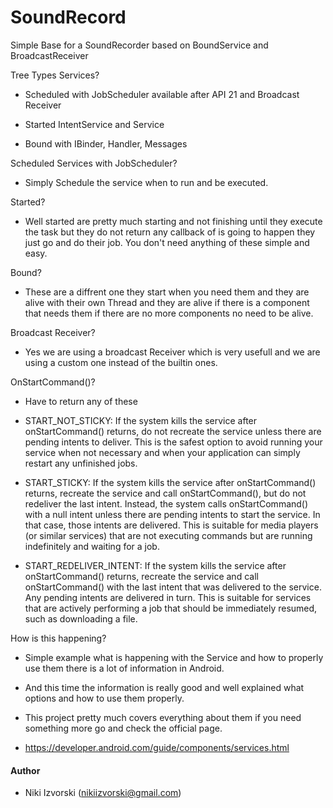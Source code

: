 # SoundRecord
Simple Base for a SoundRecorder based on BoundService and BroadcastReceiver

Tree Types Services?

- Scheduled with JobScheduler available after API 21 and Broadcast Receiver 

- Started IntentService and Service

- Bound with IBinder, Handler, Messages

Scheduled Services with JobScheduler?

- Simply Schedule the service when to run and be executed.

Started?

- Well started are pretty much starting and not finishing until they execute the task but they do not return any callback of
is going to happen they just go and do their job. You don't need anything of these simple and easy.

Bound?

- These are a diffrent one they start when you need them and they are alive with their own Thread and they are alive if there
is a component that needs them if there are no more components no need to be alive.

Broadcast Receiver?

- Yes we are using a broadcast Receiver which is very usefull and we are using a custom one instead of the builtin ones.

OnStartCommand()?

- Have to return any of these

- START_NOT_STICKY: If the system kills the service after onStartCommand() returns, 
do not recreate the service unless there are pending intents to deliver. 
This is the safest option to avoid running your service when not necessary and 
when your application can simply restart any unfinished jobs.

- START_STICKY: If the system kills the service after onStartCommand() returns, 
recreate the service and call onStartCommand(), but do not redeliver the last intent. 
Instead, the system calls onStartCommand() with a null intent unless there are pending intents to start the service. 
In that case, those intents are delivered. This is suitable for media players (or similar services) 
that are not executing commands but are running indefinitely and waiting for a job.

- START_REDELIVER_INTENT: If the system kills the service after onStartCommand() returns, 
recreate the service and call onStartCommand() with the last intent that was delivered to the service.
Any pending intents are delivered in turn. This is suitable for services that are actively performing a job 
that should be immediately resumed, such as downloading a file.

How is this happening?

- Simple example what is happening with the Service and how to properly use them there is a lot of information in Android.

- And this time the information is really good and well explained what options and how to use them properly.

- This project pretty much covers everything about them if you need something more go and check the official page.

- https://developer.android.com/guide/components/services.html

#### Author

- Niki Izvorski (nikiizvorski@gmail.com)
